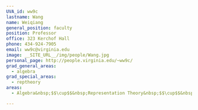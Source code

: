 ```yaml
---
UVA_id: ww9c
lastname: Wang
name: Weiqiang
general_position: faculty
position: Professor
office: 323 Kerchof Hall
phone: 434-924-7905
email: ww9c@virginia.edu
image: __SITE_URL__/img/people/Wang.jpg
personal_page: http://people.virginia.edu/~ww9c/
grad_general_areas:
  - algebra
grad_special_areas:
  - reptheory
areas:
  - Algebra&nbsp;$$\cup$$&nbsp;Representation Theory&nbsp;$$\cup$$&nbsp;Number Theory

---
```

